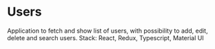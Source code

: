 # Users
Application to fetch and show list of users, with possibility to add, edit, delete and search users.
Stack: React, Redux, Typescript, Material UI
 